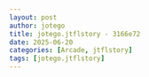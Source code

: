 ```yaml
---
layout: post
author: jotego
title: jotego.jtflstory - 3166e72
date: 2025-06-20
categories: [Arcade, jtflstory]
tags: [jotego.jtflstory]
---
```


